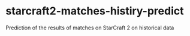 # starcraft2-matches-histiry-predict
Prediction of the results of matches on StarCraft 2 on historical data
